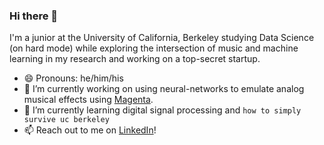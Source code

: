 ### Hi there 👋

<!--
**arhanv/arhanv** is a ✨ _special_ ✨ repository because its `README.md` (this file) appears on your GitHub profile.

Here are some ideas to get you started:

- 🔭 I’m currently working on ...
- 🌱 I’m currently learning ...
- 👯 I’m looking to collaborate on ...
- 🤔 I’m looking for help with ...
- 💬 Ask me about ...
- 📫 How to reach me: ...
- 😄 Pronouns: ...
- ⚡ Fun fact: ...
-->

I'm a junior at the University of California, Berkeley studying Data Science (on hard mode) while exploring the intersection of music and machine learning in my research and working on a top-secret startup.
- 😄 Pronouns: he/him/his
- 🔭 I’m currently working on using neural-networks to emulate analog musical effects using [Magenta](https://magenta.tensorflow.org/).
- 🌱 I’m currently learning digital signal processing and `how to simply survive uc berkeley`
- 📫 Reach out to me on [LinkedIn](https://www.linkedin.com/in/arhanv/)!
